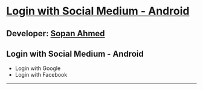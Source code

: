 # [ Login with Social Medium - Android][published url]
## Developer: [Sopan Ahmed][instructor url]

Login with Social Medium - Android
-------------------------

 * Login with Google
 * Login with Facebook

------

[published url]: https://github.com/gitproject09/socialLogin
[instructor url]: https://github.com/gitproject09
